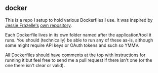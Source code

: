 ## docker

This is a repo I setup to hold various Dockerfiles I use. It was inspired by [Jessie Frazelle's](https://github.com/jessfraz) [own repository](https://github.com/jessfraz/dockerfiles).

Each Dockerfile lives in its own folder named after the application/tool it runs. You should (technically) be able to run any of these as-is, although some might require API keys or OAuth tokens and such so YMMV.

All Dockerfiles should have comments at the top with instructions for running it but feel free to send me a pull request if there isn't one (or the one there isn't clear or valid).
